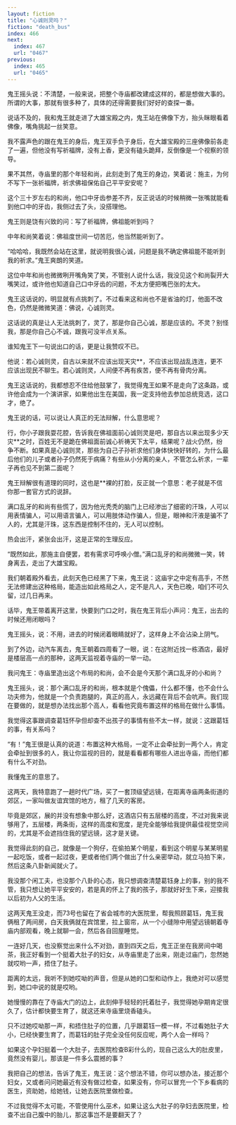 ```yaml
---
layout: fiction
title: "心诚则灵吗？"
fiction: "death_bus"
index: 466
next:
  index: 467
  url: "0467"
previous:
  index: 465
  url: "0465"
---
```

鬼王摇头说：不清楚，一般来说，把整个寺庙都改建成这样的，都是想做大事的。 所谓的大事，那就有很多种了，具体的还得需要我们好好的查探一番。

说话不及的，我和鬼王就走进了大雄宝殿之内，鬼王站在佛像下方，抬头眯眼看着佛像，嘴角挑起一丝笑意。

我不露声色的跟在鬼王的身后，鬼王双手负于身后，在大雄宝殿的三座佛像前各走了一遍，但他没有写祈福牌，没有上香，更没有磕头跪拜，反倒像是一个视察的领导。

果不其然，寺庙里的那个年轻和尚，此刻走到了鬼王的身边，笑着说：施主，为何不写下一张祈福牌，祈求佛祖保佑自己平平安安呢？

这个三十岁左右的和尚，他口中牙齿参差不齐，反正说话的时候稍微一张嘴就能看到他口中的牙齿，我侧过去了头，没搭理他。

鬼王则是饶有兴致的问：写了祈福牌，佛祖能听到吗？

中年和尚笑着说：佛祖度世间一切苦厄，他当然能听到了。

“哈哈哈，我既然会站在这里，就说明我很心诚，问题是我不确定佛祖能不能听到我的祈求。”鬼王爽朗的笑道。

这位中年和尚也微微咧开嘴角笑了笑，不管别人说什么话，我没见这个和尚裂开大嘴笑过，或许他也知道自己口中牙齿的问题，不太方便把嘴巴张的太大。

鬼王这话说的，明显就有点挑刺了。不过看来这和尚也不是省油的灯，他面不改色，仍然是微微笑道：佛说，心诚则灵。

这话说的真是让人无法挑刺了，灵了，那是你自己心诚，那是应该的。不灵？别怪我，那是你自己心不诚，跟我可没半点关系。

谁知鬼王下一句说出口的话，更是让我赞叹不已。

他说：若心诚则灵，自古以来就不应该出现天灾**，不应该出现战乱连连，更不应该出现民不聊生。若心诚则灵，人间便不再有疾苦，便不再有骨肉分离。

鬼王这话说的，我都想忍不住给他鼓掌了，我觉得鬼王如果不是走向了这条路，或许他会成为一个演讲家，如果他出生在美国，我一定支持他去参加总统竞选，这口才，绝了。

鬼王说的话，可以说让人真正的无法辩解，什么意思呢？

行，你小子跟我耍花腔，告诉我在佛祖面前心诚则灵是吧，那自古以来出现多少天灾**之时，百姓无不是跪在佛祖面前诚心祈祷天下太平，结果呢？战火仍然，纷争不断。如果真是心诚则灵，那些为自己子孙祈求他们身体快快好转的，为什么最后他们的儿子或者孙子仍然死于病痛？有些从小分离的亲人，不管怎么祈求，一辈子再也见不到第二面呢？

鬼王辩解很有道理的同时，这也是**裸的打脸，反正就一个意思：老子就是不信你那一套官方式的说辞。

满口乱牙的和尚有些慌了，因为他光秃秃的脑门上已经渗出了细密的汗珠，人可以用表情骗人，可以用语言骗人，可以用肢体动作骗人，但是，眼神和汗液是骗不了人的，尤其是汗珠，这东西是控制不住的，无人可以控制。

热会出汗，紧张会出汗，这是正常的生理反应。

“既然如此，那施主自便罢，若有需求可呼唤小僧。”满口乱牙的和尚微微一笑，转身离去，走出了大雄宝殿。

我们朝着殿外看去，此刻天色已经黑了下来，鬼王说：这庙宇之中定有高手，不然无法修建出这种格局，能造出如此格局之人，定不是凡人，天色已晚，咱们不可久留，过几日再来。

话毕，鬼王带着离开这里，快要到门口之时，我在鬼王背后小声问：鬼王，出去的时候还用闭眼吗？

鬼王摇头，说：不用，进去的时候闭着眼睛就好了，这样身上不会沾染上阴气。

到了外边，动汽车离去，鬼王朝着四周看了一眼，说：在这附近找一栋酒店，最好是楼层高一点的那种，这两天监视着寺庙的一举一动。

我问鬼王：寺庙里造出这个布局的和尚，会不会是今天那个满口乱牙的小和尚？

鬼王摇头，说：那个满口乱牙的和尚，根本就是个傀儡，什么都不懂，也不会什么功夫修为，他就是一个负责跑腿的，真正的高人，永远藏在背后不会吭声。我们现在要做的，就是想办法找出那个高人，看看他究竟布置这样的格局在做什么事情。

我觉得这事跟调查葛钰怀孕但却查不出孩子的事情有些不太一样，就说：这跟葛钰的事，有关系吗？

“有！”鬼王很是认真的说道：布置这种大格局，一定不止会牵扯到一两个人，肯定会牵扯到很多的人，我让你监视的目的，就是看看都有哪些人进出寺庙，而他们都有什么不对劲。

我懂鬼王的意思了。

这两天，我特意跑了一趟时代广场，买了一套顶级望远镜，在距离寺庙两条街道的郊区，一家叫做友谊宾馆的地方，租了几天的客房。

毕竟是郊区，展的并没有想象中那么好，这酒店只有五层楼的高度，不过对我来说够用了，五层楼，两条街，这样的高度和宽度，是完全能够给我提供最佳视觉空间的，尤其是不会遮挡住我的望远镜，这才是关键。

我觉得此刻的自己，就像是一个狗仔，在偷拍某个明星，看到这个明星与某某明星一起吃饭，或者一起过夜，更或者他们两个做出了什么亲密举动，就立马拍下来，然后这条八卦新闻就火了。

我没那个闲工夫，也没那个八卦的心态，我只想调查清楚葛钰身上的事，别的我不管，我只想让她平平安安的，若是真的怀上了我的孩子，那就好好生下来，迎接我以后初为人父的生活。

这两天鬼王没走，而73号也留在了省会城市的大医院里，帮我照顾葛钰，鬼王我俩租了两间房，白天我俩就在宾馆里，拉上窗帘，从一个小缝隙中用望远镜朝着寺庙内部观看，晚上就聊一会，然后各自回屋睡觉。

一连好几天，也没察觉出来什么不对劲，直到四天之后，鬼王正坐在我房间中喝茶，我正好看到一个挺着大肚子的妇女，从寺庙里走了出来，刚走过庙门，忽然她就哎哟一声，捂住了肚子。

距离的太远，我听不到她哎呦的声音，但是从她的口型和动作上，我绝对可以感觉到，她口中说的就是哎哟。

她慢慢的靠在了寺庙大门的边上，此刻伸手轻轻的托着肚子，我觉得她孕期肯定很久了，估计都快要生育了，就这还来寺庙里烧香磕头。

只不过她哎呦那一声，和捂住肚子的位置，几乎跟葛钰一模一样，不过看她肚子大小，已经快要生育了，而葛钰的肚子完全没任何反应呢，两个人会一样吗？

如果这个孕妇挺着一个大肚子，去医院检查B彩什么的，现自己这么大的肚皮里，竟然没有婴儿，那该是一件多么震撼的事？

我把自己的想法，告诉了鬼王，鬼王说：这个想法不错，你可以想办法，接近那个妇女，又或者问问她最近有没有做过检查，如果没有，你可以冒充一个下乡看病的医生，资助她，给她钱，让她去医院里做检查。

不过我觉得不太可能，不管使用什么巫术，如果让这么大肚子的孕妇去医院里，检查不出自己腹中的胎儿，那这事岂不是要翻天了？
